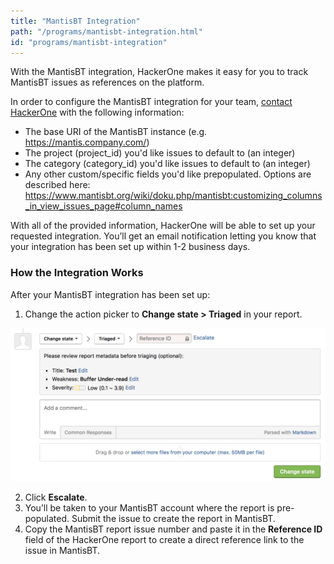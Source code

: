 ```yaml
---
title: "MantisBT Integration"
path: "/programs/mantisbt-integration.html"
id: "programs/mantisbt-integration"
---
```


With the MantisBT integration, HackerOne makes it easy for you to track MantisBT issues as references on the platform.

In order to configure the MantisBT integration for your team, [contact HackerOne](https://support.hackerone.com/hc/en-us/requests/new) with the following information:   

- The base URI of the MantisBT instance (e.g. https://mantis.company.com/)
- The project (project_id) you'd like issues to default to (an integer)
- The category (category_id) you'd like issues to default to (an integer)
- Any other custom/specific fields you'd like prepopulated. Options are described here: https://www.mantisbt.org/wiki/doku.php/mantisbt:customizing_columns_in_view_issues_page#column_names

With all of the provided information, HackerOne will be able to set up your requested integration. You’ll get an email notification letting you know that your integration has been set up within 1-2 business days.

### How the Integration Works
After your MantisBT integration has been set up:
1. Change the action picker to **Change state > Triaged** in your report.

![integrations](./images/integrations.png)

2. Click **Escalate**.
3. You’ll be taken to your MantisBT account where the report is pre-populated. Submit the issue to create the report in MantisBT.
4. Copy the MantisBT report issue number and paste it in the **Reference ID** field of the HackerOne report to create a direct reference link to the issue in MantisBT.  
